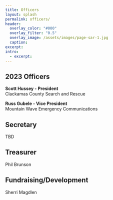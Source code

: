 ```yaml
---
title: Officers
layout: splash
permalink: officers/
header:
  overlay_color: "#000"
  overlay_filter: "0.5"
  overlay_image: /assets/images/page-sar-1.jpg
  caption:
excerpt:
intro: 
  - excerpt:
---
```


## 2023 Officers

**Scott Hussey - President**<br>
Clackamas County Search and Rescue

**Russ Gubele - Vice President**<br>
Mountain Wave Emergency Communications

## Secretary
TBD

## Treasurer
Phil Brunson

## Fundraising/Development
Sherri Magdlen
